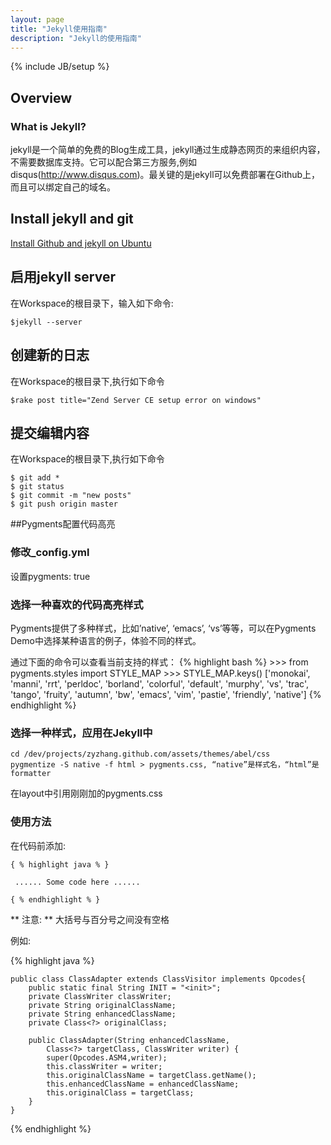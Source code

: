 ```yaml
---
layout: page
title: "Jekyll使用指南"
description: "Jekyll的使用指南"
---
```

{% include JB/setup %}


## Overview 

### What is Jekyll?

jekyll是一个简单的免费的Blog生成工具，jekyll通过生成静态网页的来组织内容，不需要数据库支持。它可以配合第三方服务,例如disqus(http://www.disqus.com)。最关键的是jekyll可以免费部署在Github上，而且可以绑定自己的域名。

## Install jekyll and git

[Install Github and jekyll on Ubuntu](/github/install-github-and-jekyll-on-ubuntu/)

## 启用jekyll server

在Workspace的根目录下，输入如下命令:

	$jekyll --server

## 创建新的日志

在Workspace的根目录下,执行如下命令

	$rake post title="Zend Server CE setup error on windows"

## 提交编辑内容

在Workspace的根目录下,执行如下命令

	$ git add *
	$ git status
 	$ git commit -m "new posts"
	$ git push origin master

##Pygments配置代码高亮

### 修改_config.yml

设置pygments: true

### 选择一种喜欢的代码高亮样式

Pygments提供了多种样式，比如’native’, ‘emacs’, ‘vs’等等，可以在Pygments Demo中选择某种语言的例子，体验不同的样式。

通过下面的命令可以查看当前支持的样式：
{% highlight bash %}
	>>> from pygments.styles import STYLE_MAP
	>>> STYLE_MAP.keys()
	['monokai', 'manni', 'rrt', 'perldoc', 'borland', 'colorful', 'default', 'murphy', 'vs', 'trac', 'tango', 'fruity', 'autumn', 'bw', 'emacs', 'vim', 'pastie', 'friendly', 'native']
{% endhighlight %}

### 选择一种样式，应用在Jekyll中

	cd /dev/projects/zyzhang.github.com/assets/themes/abel/css
	pygmentize -S native -f html > pygments.css, “native”是样式名，“html”是formatter

在layout中引用刚刚加的pygments.css

### 使用方法

在代码前添加:

	
	{ % highlight java % }
	
	 ...... Some code here ......	
		
	{ % endhighlight % }



** 注意: ** 大括号与百分号之间没有空格

例如:

{% highlight java %}

	public class ClassAdapter extends ClassVisitor implements Opcodes{
		public static final String INIT = "<init>";
		private ClassWriter classWriter;
		private String originalClassName;
		private String enhancedClassName;
		private Class<?> originalClass;

		public ClassAdapter(String enhancedClassName,
			Class<?> targetClass, ClassWriter writer) {
			super(Opcodes.ASM4,writer);
			this.classWriter = writer;
			this.originalClassName = targetClass.getName();
			this.enhancedClassName = enhancedClassName;
			this.originalClass = targetClass;
		}
	}

{% endhighlight %}
